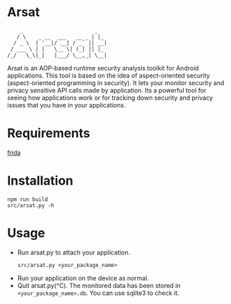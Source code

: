 # Arsat

```
    _                       _
   / \    _ __  ___   __ _ | |_
  / _ \  | '__|/ __| / _` || __|
 / ___ \ | |   \__ \| (_| || |_
/_/   \_\|_|   |___/ \__,_| \__|
```

Arsat is an AOP-based runtime security analysis toolkit for Android applications. This tool is based on the idea of aspect-oriented security (aspect-oriented programming in security). It lets your monitor security and privacy sensitive API calls made by application. Its a powerful tool for seeing how applications work or for tracking down security and privacy issues that you have in your applications.

# Requirements

[frida](https://frida.re/docs/android/)

# Installation

```
npm run build
src/arsat.py -h
```

# Usage

- Run arsat.py to attach your application.
  ```
  src/arsat.py <your_package_name>
  ```
- Run your application on the device as normal.
- Quit arsat.py(^C). The monitored data has been stored in `<your_package_name>.db`. You can use sqlite3 to check it.